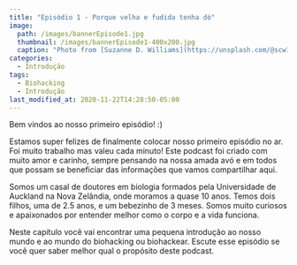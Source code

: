 ```yaml
---
title: "Episódio 1 - Porque velha e fudida tenha dó"
image:
  path: /images/bannerEpisode1.jpg
  thumbnail: /images/bannerEpisode1-400x200.jpg
  caption: "Photo from [Suzanne D. Williams](https://unsplash.com/@scw1217?utm_source=unsplash&amp;utm_medium=referral&amp;utm_content=creditCopyText)"
categories:
  - Introdução
tags:
  - Biohacking
  - Introdução
last_modified_at: 2020-11-22T14:28:50-05:00
---
```


Bem vindos ao nosso primeiro episódio! :)

Estamos super felizes de finalmente colocar nosso primeiro episódio no ar. Foi muito trabalho mas valeu cada minuto! Este podcast foi criado com muito amor e carinho, sempre pensando na nossa amada avó e em todos que possam se beneficiar das informações que vamos compartilhar aqui.

Somos um casal de doutores em biologia formados pela Universidade de Auckland na Nova Zelândia, onde moramos a quase 10 anos. Temos dois filhos, uma de 2.5 anos, e um bebezinho de 3 meses. Somos muito curiosos e apaixonados por entender melhor como o corpo e a vida funciona.    

Neste capítulo você vai encontrar uma pequena introdução ao nosso mundo e ao mundo do biohacking ou biohackear. Escute esse episódio se você quer saber melhor qual o propósito deste podcast.

<div id="buzzsprout-player-6374539"></div>
<script src="https://www.buzzsprout.com/1488181/6374539-episodio-1-porque-velha-e-fudida-tenha-do.js?container_id=buzzsprout-player-6374539&player=small" type="text/javascript" charset="utf-8"></script>
